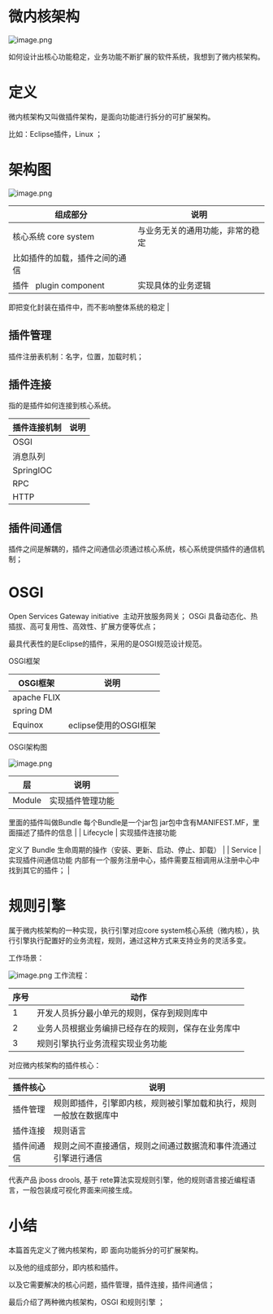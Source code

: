 # 微内核架构

![image.png](https://cdn.nlark.com/yuque/0/2020/png/186661/1587988663638-df1a829a-a0b3-4493-871e-ee5c4624de2d.png#align=left&display=inline&height=345&margin=%5Bobject%20Object%5D&name=image.png&originHeight=345&originWidth=500&size=344282&status=done&style=none&width=500)


如何设计出核心功能稳定，业务功能不断扩展的软件系统，我想到了微内核架构。

# 定义


微内核架构又叫做插件架构，是面向功能进行拆分的可扩展架构。


比如：Eclipse插件，Linux ； 




# 架构图


![image.png](https://cdn.nlark.com/yuque/0/2020/png/186661/1587986283309-64505482-a0b8-493f-83af-602925b61209.png#align=left&display=inline&height=267&margin=%5Bobject%20Object%5D&name=image.png&originHeight=267&originWidth=397&size=57113&status=done&style=none&width=397)





| 组成部分 | 说明 |
| --- | --- |
| 核心系统 core system | 与业务无关的通用功能，非常的稳定
比如插件的加载，插件之间的通信 |
| 插件   plugin component | 实现具体的业务逻辑
即把变化封装在插件中，而不影响整体系统的稳定
 |


## 插件管理


插件注册表机制：名字，位置，加载时机；


## 插件连接


指的是插件如何连接到核心系统。



| 插件连接机制 | 说明 |
| --- | --- |
| OSGI |  |
| 消息队列 |  |
| SpringIOC |  |
| RPC |  |
| HTTP |  |

<a name="q3q75"></a>
## 插件间通信


插件之间是解耦的，插件之间通信必须通过核心系统，核心系统提供插件的通信机制；




# OSGI
Open Services Gateway initiative  主动开放服务网关；
OSGi 具备动态化、热插拔、高可复用性、高效性、扩展方便等优点；

最具代表性的是Eclipse的插件，采用的是OSGI规范设计规范。

OSGI框架

| OSGI框架 | 说明 |
| --- | --- |
| apache FLIX |  |
| spring DM |  |
| Equinox | eclipse使用的OSGI框架 |



OSGI架构图

![image.png](https://cdn.nlark.com/yuque/0/2020/png/186661/1587987348224-efc08e3f-d94d-450d-800c-14ba0ea33687.png#align=left&display=inline&height=373&margin=%5Bobject%20Object%5D&name=image.png&originHeight=373&originWidth=273&size=50123&status=done&style=none&width=273)

| 层 | 说明 |
| --- | --- |
| Module | 实现插件管理功能
里面的插件叫做Bundle
每个Bundle是一个jar包
jar包中含有MANIFEST.MF，里面描述了插件的信息 |
| Lifecycle | 实现插件连接功能

定义了 Bundle 生命周期的操作（安装、更新、启动、停止、卸载） |
| Service | 实现插件间通信功能
内部有一个服务注册中心，插件需要互相调用从注册中心中找到其它的插件； |



# 规则引擎
属于微内核架构的一种实现，执行引擎对应core system核心系统（微内核），执行引擎执行配置好的业务流程，规则，通过这种方式来支持业务的灵活多变。




工作场景：


![image.png](https://cdn.nlark.com/yuque/0/2020/png/186661/1587987934746-cd1691c8-6cff-423a-95ed-0329cc2b2267.png#align=left&display=inline&height=529&margin=%5Bobject%20Object%5D&name=image.png&originHeight=1058&originWidth=1799&size=402439&status=done&style=none&width=899.5)
工作流程：

| 序号 | 动作 |
| --- | --- |
| 1 | 开发人员拆分最小单元的规则，保存到规则库中 |
| 2 | 业务人员根据业务编排已经存在的规则，保存在业务库中 |
| 3 | 规则引擎执行业务流程实现业务功能 |







对应微内核架构的插件核心：



| 插件核心 | 说明 |
| --- | --- |
| 插件管理 | 规则即插件，引擎即内核，规则被引擎加载和执行，规则一般放在数据库中 |
| 插件连接 | 规则语言 |
| 插件间通信 | 规则之间不直接通信，规则之间通过数据流和事件流通过引擎进行通信 |





代表产品 jboss drools, 基于 rete算法实现规则引擎，他的规则语言接近编程语言，一般包装成可视化界面来间接生成。






# 小结


本篇首先定义了微内核架构，即 面向功能拆分的可扩展架构。


以及他的组成部分，即内核和插件。


以及它需要解决的核心问题，插件管理，插件连接，插件间通信；


最后介绍了两种微内核架构，OSGI 和规则引擎 ； 


